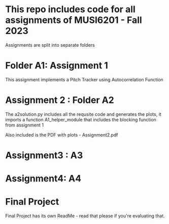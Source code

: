 # This repo includes code for all assignments of MUSI6201 - Fall 2023

Assignments are split into separate folders

# Folder A1: Assignment 1
This assignment implements a Pitch Tracker using Autocorrelation Function

# Assignment 2 : Folder A2
The a2solution.py includes all the requsite code and generates the plots, it imports a function A1_helper_module that includes the blocking function from assignment 1

Also included is the PDF with plots - Assignment2.pdf

# Assignment3 : A3

# Assignment4: A4

# Final Project
Final Project has its own ReadMe - read that please if you're evaluating that.
